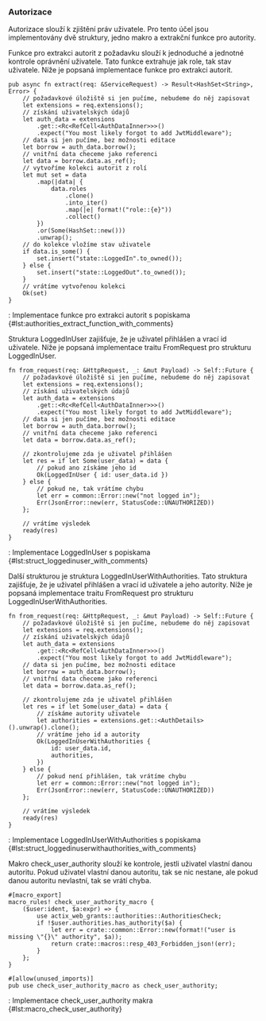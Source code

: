 
### Autorizace

Autorizace slouží k zjištění práv uživatele.
Pro tento účel jsou implementovány dvě struktury, jedno makro a extrakční funkce pro autority.

Funkce pro extrakci autorit z požadavku slouží k jednoduché a jednotné kontrole oprávnění uživatele.
Tato funkce extrahuje jak role, tak stav uživatele.
Níže je popsaná implementace funkce pro extrakci autorit.

```{.rust .linenos}
pub async fn extract(req: &ServiceRequest) -> Result<HashSet<String>, Error> {
    // požadavkové úložiště si jen pučíme, nebudeme do něj zapisovat
    let extensions = req.extensions();
    // získání uživatelských údajů
    let auth_data = extensions
        .get::<Rc<RefCell<AuthDataInner>>>()
        .expect("You most likely forgot to add JwtMiddleware");
    // data si jen pučíme, bez možnosti editace
    let borrow = auth_data.borrow();
    // vnitřní data checeme jako referenci
    let data = borrow.data.as_ref();
    // vytvoříme kolekci autorit z rolí
    let mut set = data
        .map(|data| {
            data.roles
                .clone()
                .into_iter()
                .map(|e| format!("role::{e}"))
                .collect()
        })
        .or(Some(HashSet::new()))
        .unwrap();
    // do kolekce vložíme stav uživatele
    if data.is_some() {
        set.insert("state::LoggedIn".to_owned());
    } else {
        set.insert("state::LoggedOut".to_owned());
    }
    // vrátíme vytvořenou kolekci
    Ok(set)
}
```

: Implementace funkce pro extrakci autorit s popiskama {#lst:authorities_extract_function_with_comments}

Struktura LoggedInUser zajišťuje, že je uživatel přihlášen a vrací id uživatele.
Níže je popsaná implementace traitu FromRequest pro strukturu LoggedInUser.

```{.rust .linenos}
fn from_request(req: &HttpRequest, _: &mut Payload) -> Self::Future {
    // požadavkové úložiště si jen pučíme, nebudeme do něj zapisovat
    let extensions = req.extensions();
    // získání uživatelských údajů
    let auth_data = extensions
        .get::<Rc<RefCell<AuthDataInner>>>()
        .expect("You most likely forgot to add JwtMiddleware");
    // data si jen pučíme, bez možnosti editace
    let borrow = auth_data.borrow();
    // vnitřní data checeme jako referenci
    let data = borrow.data.as_ref();

    // zkontrolujeme zda je uživatel přihlášen
    let res = if let Some(user_data) = data {
        // pokud ano získáme jeho id
        Ok(LoggedInUser { id: user_data.id })
    } else {
        // pokud ne, tak vrátíme chybu
        let err = common::Error::new("not logged in");
        Err(JsonError::new(err, StatusCode::UNAUTHORIZED))
    };

    // vrátíme výsledek
    ready(res)
}
```

: Implementace LoggedInUser s popiskama {#lst:struct_loggedinuser_with_comments}

Další strukturou je struktura LoggedInUserWithAuthorities.
Tato struktura zajišťuje, že je uživatel přihlášen a vrací id uživatele a jeho autority.
Níže je popsaná implementace traitu FromRequest pro strukturu LoggedInUserWithAuthorities.

```{.rust .linenos}
fn from_request(req: &HttpRequest, _: &mut Payload) -> Self::Future {
    // požadavkové úložiště si jen pučíme, nebudeme do něj zapisovat
    let extensions = req.extensions();
    // získání uživatelských údajů
    let auth_data = extensions
        .get::<Rc<RefCell<AuthDataInner>>>()
        .expect("You most likely forgot to add JwtMiddleware");
    // data si jen pučíme, bez možnosti editace
    let borrow = auth_data.borrow();
    // vnitřní data checeme jako referenci
    let data = borrow.data.as_ref();

    // zkontrolujeme zda je uživatel přihlášen
    let res = if let Some(user_data) = data {
        // získáme autority uživatele
        let authorities = extensions.get::<AuthDetails>().unwrap().clone();
        // vrátíme jeho id a autority
        Ok(LoggedInUserWithAuthorities {
            id: user_data.id,
            authorities,
        })
    } else {
        // pokud není přihlášen, tak vrátíme chybu
        let err = common::Error::new("not logged in");
        Err(JsonError::new(err, StatusCode::UNAUTHORIZED))
    };

    // vrátíme výsledek
    ready(res)
}
```

: Implementace LoggedInUserWithAuthorities s popiskama {#lst:struct_loggedinuserwithauthorities_with_comments}


Makro check_user_authority slouží ke kontrole, jestli uživatel vlastní danou autoritu.
Pokud uživatel vlastní danou autoritu, tak se nic nestane, ale pokud danou autoritu nevlastní, tak se vrátí chyba.

```{.rust .linenos}
#[macro_export]
macro_rules! check_user_authority_macro {
    ($user:ident, $a:expr) => {
        use actix_web_grants::authorities::AuthoritiesCheck;
        if !$user.authorities.has_authority($a) {
            let err = crate::common::Error::new(format!("user is missing \"{}\" authority", $a));
            return crate::macros::resp_403_Forbidden_json!(err);
        }
    };
}

#[allow(unused_imports)]
pub use check_user_authority_macro as check_user_authority;
```

: Implementace check_user_authority makra {#lst:macro_check_user_authority}

